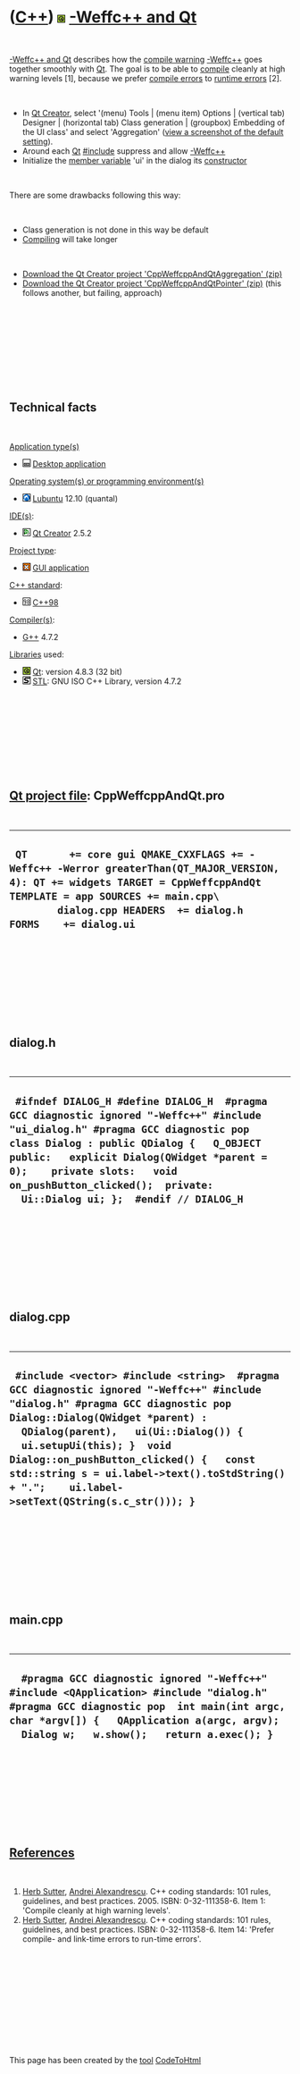 
 

 

 

 

 

([C++](Cpp.md)) ![Qt](PicQt.png) [-Weffc++ and Qt](CppWeffcppAndQt.md)
========================================================================

 

[-Weffc++ and Qt](CppWeffcppAndQt.md) describes how the [compile
warning](CppCompileWarning.md) [-Weffc++](CppWeffcpp.md) goes together
smoothly with [Qt](CppQt.md). The goal is to be able to
[compile](CppCompiler.md) cleanly at high warning levels \[1\], because
we prefer [compile errors](CppCompileError.md) to [runtime
errors](CppRuntimeError.md) \[2\].

 

-   In [Qt Creator](CppQtCreator.md), select '(menu) Tools |
    (menu item) Options | (vertical tab) Designer | (horizontal tab)
    Class generation | (groupbox) Embedding of the UI class' and select
    'Aggregation' ([view a screenshot of the default
    setting](CppWeffcppAndQt.png)).
-   Around each [Qt](CppQt.md) [\#include](CppInclude.md) suppress and
    allow [-Weffc++](CppWeffcpp.md)
-   Initialize the [member variable](CppMemberVariable.md) 'ui' in the
    dialog its [constructor](CppConstructor.md)

 

There are some drawbacks following this way:

 

-   Class generation is not done in this way be default
-   [Compiling](CppCompile.md) will take longer

 

-   [Download the Qt Creator project
    'CppWeffcppAndQtAggregation' (zip)](CppWeffcppAndQtAggregation.md)
-   [Download the Qt Creator project
    'CppWeffcppAndQtPointer' (zip)](CppWeffcppAndQtPointer.md) (this
    follows another, but failing, approach)

 

 

 

 

 

Technical facts
---------------

 

[Application type(s)](CppApplication.md)

-   ![Desktop](PicDesktop.png) [Desktop
    application](CppDesktopApplication.md)

[Operating system(s) or programming environment(s)](CppOs.md)

-   ![Lubuntu](PicLubuntu.png) [Lubuntu](CppLubuntu.md) 12.10 (quantal)

[IDE(s)](CppIde.md):

-   ![Qt Creator](PicQtCreator.png) [Qt Creator](CppQtCreator.md) 2.5.2

[Project type](CppQtProjectType.md):

-   ![GUI](PicGui.png) [GUI application](CppGuiApplication.md)

[C++ standard](CppStandard.md):

-   ![C++98](PicCpp98.png) [C++98](Cpp98.md)

[Compiler(s)](CppCompiler.md):

-   [G++](CppGpp.md) 4.7.2

[Libraries](CppLibrary.md) used:

-   ![Qt](PicQt.png) [Qt](CppQt.md): version 4.8.3 (32 bit)
-   ![STL](PicStl.png) [STL](CppStl.md): GNU ISO C++ Library, version
    4.7.2

 

 

 

 

 

[Qt project file](CppQtProjectFile.md): CppWeffcppAndQt.pro
------------------------------------------------------------

 

  ---------------------------------------------------------------------------------------------------------------------------------------------------------------------------------------------------------------------------------------
  ` QT       += core gui QMAKE_CXXFLAGS += -Weffc++ -Werror greaterThan(QT_MAJOR_VERSION, 4): QT += widgets TARGET = CppWeffcppAndQt TEMPLATE = app SOURCES += main.cpp\         dialog.cpp HEADERS  += dialog.h FORMS    += dialog.ui`
  ---------------------------------------------------------------------------------------------------------------------------------------------------------------------------------------------------------------------------------------

 

 

 

 

 

dialog.h
--------

 

  --------------------------------------------------------------------------------------------------------------------------------------------------------------------------------------------------------------------------------------------------------------------------------------------------------------------------------------
  ` #ifndef DIALOG_H #define DIALOG_H  #pragma GCC diagnostic ignored "-Weffc++" #include "ui_dialog.h" #pragma GCC diagnostic pop  class Dialog : public QDialog {   Q_OBJECT    public:   explicit Dialog(QWidget *parent = 0);    private slots:   void on_pushButton_clicked();  private:   Ui::Dialog ui; };  #endif // DIALOG_H`
  --------------------------------------------------------------------------------------------------------------------------------------------------------------------------------------------------------------------------------------------------------------------------------------------------------------------------------------

 

 

 

 

 

dialog.cpp
----------

 

  -------------------------------------------------------------------------------------------------------------------------------------------------------------------------------------------------------------------------------------------------------------------------------------------------------------------------------------------------------------------------------------
  ` #include <vector> #include <string>  #pragma GCC diagnostic ignored "-Weffc++" #include "dialog.h" #pragma GCC diagnostic pop  Dialog::Dialog(QWidget *parent) :   QDialog(parent),   ui(Ui::Dialog()) {   ui.setupUi(this); }  void Dialog::on_pushButton_clicked() {   const std::string s = ui.label->text().toStdString() + ".";    ui.label->setText(QString(s.c_str())); }`
  -------------------------------------------------------------------------------------------------------------------------------------------------------------------------------------------------------------------------------------------------------------------------------------------------------------------------------------------------------------------------------------

 

 

 

 

 

main.cpp
--------

 

  -------------------------------------------------------------------------------------------------------------------------------------------------------------------------------------------------------------------------------------
  `  #pragma GCC diagnostic ignored "-Weffc++" #include <QApplication> #include "dialog.h" #pragma GCC diagnostic pop  int main(int argc, char *argv[]) {   QApplication a(argc, argv);   Dialog w;   w.show();   return a.exec(); }`
  -------------------------------------------------------------------------------------------------------------------------------------------------------------------------------------------------------------------------------------

 

 

 

 

 

[References](CppReferences.md)
-------------------------------

 

1.  [Herb Sutter](CppHerbSutter.md), [Andrei
    Alexandrescu](CppAndreiAlexandrescu.md). C++ coding standards: 101
    rules, guidelines, and best practices. 2005. ISBN: 0-32-111358-6.
    Item 1: 'Compile cleanly at high warning levels'.
2.  [Herb Sutter](CppHerbSutter.md), [Andrei
    Alexandrescu](CppAndreiAlexandrescu.md). C++ coding standards: 101
    rules, guidelines, and best practices. ISBN: 0-32-111358-6. Item 14:
    'Prefer compile- and link-time errors to run-time errors'.

 

 

 

 

 

 

This page has been created by the [tool](Tools.md)
[CodeToHtml](ToolCodeToHtml.md)

